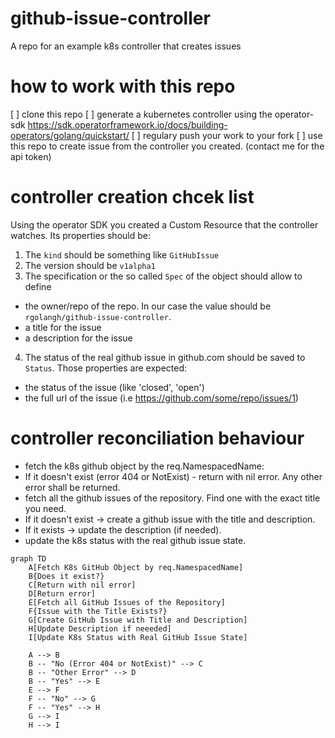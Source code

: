 # github-issue-controller
A repo for an example k8s controller that creates issues

# how to work with this repo
[ ] clone this repo
[ ] generate a kubernetes controller using the operator-sdk https://sdk.operatorframework.io/docs/building-operators/golang/quickstart/
[ ] regulary push your work to your fork
[ ] use this repo to create issue from the controller you created. (contact me for the api token)

# controller creation chcek list
Using the operator SDK you created a Custom Resource that the controller watches. Its properties should be:
1. The `kind` should be something like `GitHubIssue`
2. The version should be `v1alpha1`
3. The specification or the so called `Spec` of the object should allow to define
  - the owner/repo of the repo. In our case the value should be `rgolangh/github-issue-controller`.
  - a title for the issue
  - a description for the issue
4. The status of the real github issue in github.com should be saved to  `Status`. Those properties are expected:
  - the status of the issue (like 'closed', 'open')
  - the full url of the issue (i.e https://github.com/some/repo/issues/1)

# controller reconciliation behaviour
- fetch the k8s github object by the req.NamespacedName:
- If it doesn't exist (error 404 or NotExist) - return with nil error. Any other error shall be returned.
- fetch all the github issues of the repository. Find one with the exact title you need.
- If it doesn't exist   ->   create a github issue with the title and description.
- If it exists              ->   update the description (if needed).
- update the k8s status with the real github issue state.

```mermaid
graph TD
    A[Fetch K8s GitHub Object by req.NamespacedName]
    B{Does it exist?}
    C[Return with nil error]
    D[Return error]
    E[Fetch all GitHub Issues of the Repository]
    F{Issue with the Title Exists?}
    G[Create GitHub Issue with Title and Description]
    H[Update Description if neeeded]
    I[Update K8s Status with Real GitHub Issue State]

    A --> B
    B -- "No (Error 404 or NotExist)" --> C
    B -- "Other Error" --> D
    B -- "Yes" --> E
    E --> F
    F -- "No" --> G
    F -- "Yes" --> H
    G --> I
    H --> I

```

